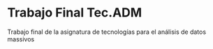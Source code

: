 # Trabajo Final Tec.ADM
 Trabajo final de la asignatura de tecnologías para el análisis de datos massivos
